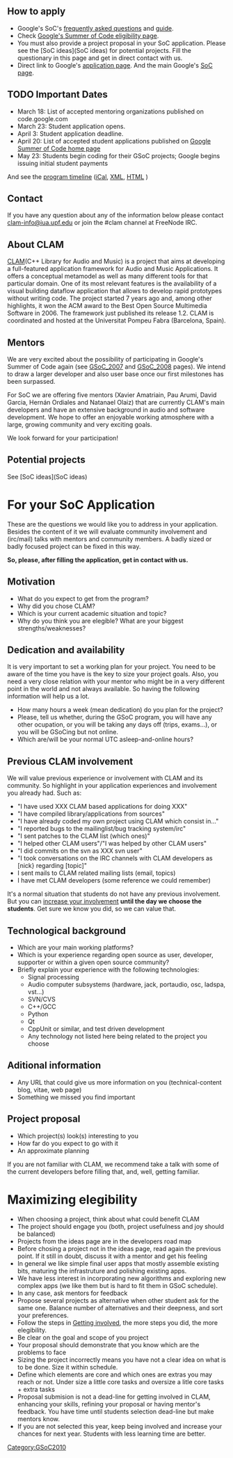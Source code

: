 How to apply
------------

-   Google's SoC's [frequently asked questions](http://socghop.appspot.com/document/show/program/google/gsoc2009/faqs) and [guide](http://socghop.appspot.com/document/show/program/google/gsoc2009/userguideuser).
-   Check [Google's Summer of Code eligibility page](http://code.google.com/intl/es-AR/opensource/gsoc/2009/faqs.html#0_1_eligibility_83343977761348_13148542340972003).
-   You must also provide a project proposal in your SoC application. Please see the [SoC ideas](SoC ideas) for potential projects. Fill the questionary in this page and get in direct contact with us.
-   Direct link to Google's [application page](http://groups.google.com/group/google-summer-of-code-announce/web/guide-to-the-gsoc-web-app-for-student-applicants). And the main Google's [SoC page](http://code.google.com/soc/).

TODO Important Dates
--------------------

-   March 18: List of accepted mentoring organizations published on code.google.com
-   March 23: Student application opens.
-   April 3: Student application deadline.
-   April 20: List of accepted student applications published on [Google Summer of Code home page](http://code.google.com/soc/2008/)
-   May 23: Students begin coding for their GSoC projects; Google begins issuing initial student payments

And see the [program timeline](http://code.google.com/intl/es-AR/opensource/gsoc/2009/faqs.html#0_1_timeline_5354032302481437_) ([iCal](http://www.google.com/calendar/ical/gsummerofcode%40gmail.com/public/basic.ics), [XML](http://www.google.com/calendar/feeds/gsummerofcode%40gmail.com/public/basic), [HTML](http://www.google.com/calendar/hosted/google.com/embed?src=gsummerofcode%40gmail.com&ctz=America/Los_Angeles) )

Contact
-------

If you have any question about any of the information below please contact clam-info@iua.upf.edu or join the \#clam channel at FreeNode IRC.

About CLAM
----------

[CLAM](http://clam-project.org)(C++ Library for Audio and Music) is a project that aims at developing a full-featured application framework for Audio and Music Applications. It offers a conceptual metamodel as well as many different tools for that particular domain. One of its most relevant features is the availability of a visual building dataflow application that allows to develop rapid prototypes without writing code. The project started 7 years ago and, among other highlights, it won the ACM award to the Best Open Source Multimedia Software in 2006. The framework just published its release 1.2. CLAM is coordinated and hosted at the Universitat Pompeu Fabra (Barcelona, Spain).

Mentors
-------

We are very excited about the possibility of participating in Google's Summer of Code again (see [GSoC\_2007](GSoC_2007) and [GSoC\_2008](GSoC_2008) pages). We intend to draw a larger developer and also user base once our first milestones has been surpassed.

For SoC we are offering five mentors (Xavier Amatriain, Pau Arumi, David Garcia, Hernán Ordiales and Natanael Olaiz) that are currently CLAM's main developers and have an extensive background in audio and software development. We hope to offer an enjoyable working atmosphere with a large, growing community and very exciting goals.

We look forward for your participation!

Potential projects
------------------

See [SoC ideas](SoC ideas)

For your SoC Application
========================

These are the questions we would like you to address in your application. Besides the content of it we will evaluate community involvement and (irc/mail) talks with mentors and community members. A badly sized or badly focused project can be fixed in this way.

**So, please, after filling the application, get in contact with us.**

Motivation
----------

-   What do you expect to get from the program?
-   Why did you chose CLAM?
-   Which is your current academic situation and topic?
-   Why do you think you are elegible? What are your biggest strengths/weaknesses?

Dedication and availability
---------------------------

It is very important to set a working plan for your project. You need to be aware of the time you have is the key to size your project goals. Also, you need a very close relation with your mentor who might be in a very different point in the world and not always available. So having the following information will help us a lot.

-   How many hours a week (mean dedication) do you plan for the project?
-   Please, tell us whether, during the GSoC program, you will have any other ocupation, or you will be taking any days off (trips, exams...), or you will be GSoCing but not online.
-   Which are/will be your normal UTC asleep-and-online hours?

Previous CLAM involvement
-------------------------

We will value previous experience or involvement with CLAM and its community. So highlight in your application experiences and involvement you already had. Such as:

-   "I have used XXX CLAM based applications for doing XXX"
-   "I have compiled library/applications from sources"
-   "I have already coded my own project using CLAM which consist in..."
-   "I reported bugs to the mailinglist/bug tracking system/irc"
-   "I sent patches to the CLAM list (which ones)"
-   "I helped other CLAM users"/"I was helped by other CLAM users"
-   "I did commits on the svn as XXX svn user"
-   "I took conversations on the IRC channels with CLAM developers as [nick} regarding [topic]"
-   I sent mails to CLAM related mailing lists (email, topics)
-   I have met CLAM developers (some reference we could remember)

It's a normal situation that students do not have any previous involvement. But you can [increase your involvement](http://clam.iua.upf.edu/wikis/clam/index.php/Devel#Getting_involved) **until the day we choose the students**. Get sure we know you did, so we can value that.

Technological background
------------------------

-   Which are your main working platforms?
-   Which is your experience regarding open source as user, developer, supporter or within a given open source community?
-   Briefly explain your experience with the following technologies:
    -   Signal processing
    -   Audio computer subsystems (hardware, jack, portaudio, osc, ladspa, vst...)
    -   SVN/CVS
    -   C++/GCC
    -   Python
    -   Qt
    -   CppUnit or similar, and test driven development
    -   Any technology not listed here being related to the project you choose

Aditional information
---------------------

-   Any URL that could give us more information on you (technical-content blog, vitae, web page)
-   Something we missed you find important

Project proposal
----------------

-   Which project(s) look(s) interesting to you
-   How far do you expect to go with it
-   An approximate planning

If you are not familiar with CLAM, we recommend take a talk with some of the current developers before filling that, and, well, getting familiar.

Maximizing elegibility
======================

-   When choosing a project, think about what could benefit CLAM
-   The project should engage you (both, project usefulness and joy should be balanced)
-   Projects from the ideas page are in the developers road map
-   Before chosing a project not in the ideas page, read again the previous point. If it still in doubt, discuss it with a mentor and get his feeling
-   In general we like simple final user apps that mostly assemble existing bits, maturing the infrastruture and polishing existing apps.
-   We have less interest in incorporating new algorithms and exploring new complex apps (we like them but is hard to fit them in GSoC schedule).
-   In any case, ask mentors for feedback
-   Propose several projects as alternative when other student ask for the same one. Balance number of alternatives and their deepness, and sort your preferences.
-   Follow the steps in [Getting involved](Devel#Getting_involved), the more steps you did, the more elegibility.
-   Be clear on the goal and scope of you project
-   Your proposal should demonstrate that you know which are the problems to face
-   Sizing the project incorrectly means you have not a clear idea on what is to be done. Size it within schedule.
-   Define which elements are core and which ones are extras you may reach or not. Under size a little core tasks and oversize a litle core tasks + extra tasks
-   Proposal submision is not a dead-line for getting involved in CLAM, enhancing your skills, refining your proposal or having mentor's feedback. You have time until students selection dead-line but make mentors know.
-   If you are not selected this year, keep being involved and increase your chances for next year. Students with less learning time are better.

<Category:GSoC2010>
